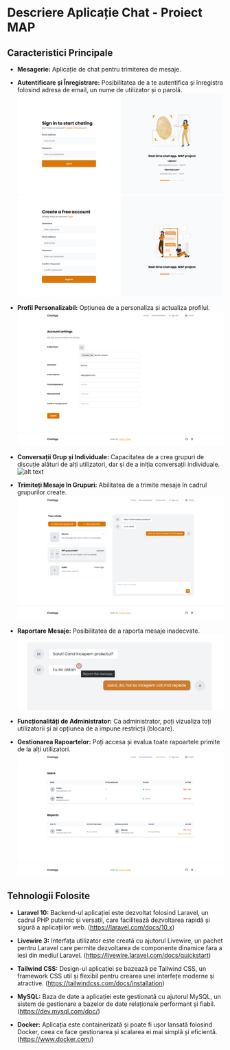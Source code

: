 # Descriere Aplicație Chat - Proiect MAP

## Caracteristici Principale

- **Mesagerie:** Aplicație de chat pentru trimiterea de mesaje.
- **Autentificare și Înregistrare:** Posibilitatea de a te autentifica și înregistra folosind adresa de email, un nume de utilizator și o parolă.
![alt text](public/src/screencapture-127-0-0-1-8000-login-2023-10-11-02_05_47.png "Login")
![alt text](public/src/screencapture-127-0-0-1-8000-register-2023-10-11-02_05_58.png "Register")

- **Profil Personalizabil:** Opțiunea de a personaliza și actualiza profilul.
![alt text](public/src/screencapture-127-0-0-1-8000-profile-2023-10-11-02_08_03.png "Actualizare Profil")

- **Conversații Grup și Individuale:** Capacitatea de a crea grupuri de discuție alături de alți utilizatori, dar și de a iniția conversații individuale.
![alt text](public/src/create_chat.png.png "Report")

- **Trimiteți Mesaje în Grupuri:** Abilitatea de a trimite mesaje în cadrul grupurilor create.
![alt text](public/src/screencapture-127-0-0-1-8000-2023-10-11-02_11_45.png "Mesaje")

- **Raportare Mesaje:** Posibilitatea de a raporta mesaje inadecvate.
![alt text](public/src/report.png "Report")

- **Funcționalități de Administrator:** Ca administrator, poți vizualiza toți utilizatorii și ai opțiunea de a impune restricții (blocare).
- **Gestionarea Rapoartelor:** Poți accesa și evalua toate rapoartele primite de la alți utilizatori.
![alt text](public/src/screencapture-127-0-0-1-8000-admin-dashboard-2023-10-11-02_14_46.png "Admin Dashboard")


## Tehnologii Folosite

- **Laravel 10:** Backend-ul aplicației este dezvoltat folosind Laravel, un cadrul PHP puternic și versatil, care facilitează dezvoltarea rapidă și sigură a aplicațiilor web. (https://laravel.com/docs/10.x)

- **Livewire 3:** Interfața utilizator este creată cu ajutorul Livewire, un pachet pentru Laravel care permite dezvoltarea de componente dinamice fara a iesi din mediul Laravel. (https://livewire.laravel.com/docs/quickstart)

- **Tailwind CSS:** Design-ul aplicației se bazează pe Tailwind CSS, un framework CSS util și flexibil pentru crearea unei interfețe moderne și atractive. (https://tailwindcss.com/docs/installation)

- **MySQL:** Baza de date a aplicației este gestionată cu ajutorul MySQL, un sistem de gestionare a bazelor de date relaționale performant și fiabil. (https://dev.mysql.com/doc/)

- **Docker:** Aplicația este containerizată și poate fi ușor lansată folosind Docker, ceea ce face gestionarea și scalarea ei mai simplă și eficientă. (https://www.docker.com/)


